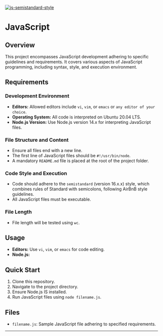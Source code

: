 [![js-semistandard-style](https://raw.githubusercontent.com/standard/semistandard/master/badge.svg)](https://github.com/standard/semistandard)

# JavaScript

## Overview
This project encompasses JavaScript development adhering to specific guidelines and requirements. It covers various aspects of JavaScript programming, including syntax, style, and execution environment.

## Requirements
### Development Environment
- **Editors:** Allowed editors include `vi`, `vim`, or `emacs` or `any editor of your choice`.
- **Operating System:** All code is interpreted on Ubuntu 20.04 LTS.
- **Node.js Version:** Use Node.js version 14.x for interpreting JavaScript files.

### File Structure and Content
- Ensure all files end with a new line.
- The first line of JavaScript files should be `#!/usr/bin/node`.
- A mandatory `README.md` file is placed at the root of the project folder.

### Code Style and Execution
- Code should adhere to the `semistandard` (version 16.x.x) style, which combines rules of Standard with semicolons, following AirBnB style guidelines.
- All JavaScript files must be executable.

### File Length
- File length will be tested using `wc`.

## Usage
- **Editors:** Use `vi`, `vim`, or `emacs` for code editing.
- **Node.js:**

## Quick Start
1. Clone this repository.
2. Navigate to the project directory.
3. Ensure Node.js IS installed.
4. Run JavaScript files using `node filename.js`.

## Files
- `filename.js`: Sample JavaScript file adhering to specified requirements.


---
